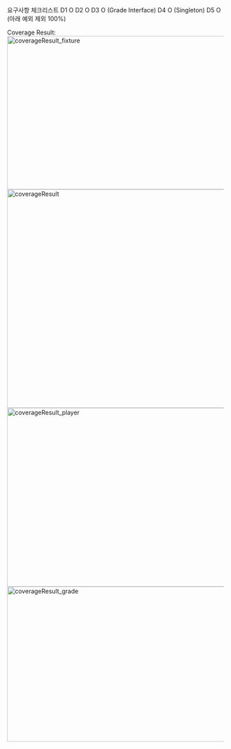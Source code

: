 요구사항 체크리스트
D1 O
D2 O
D3 O (Grade Interface)
D4 O (Singleton)
D5 O (아래 예외 제외 100%)

Coverage Result:
<img width="513" height="357" alt="coverageResult_fixture" src="https://github.com/user-attachments/assets/3e4c3a91-a6d6-434e-86eb-9d8429ce1beb" />
<img width="1184" height="509" alt="coverageResult" src="https://github.com/user-attachments/assets/a63f684e-e286-4d92-9c01-3a05992c3d39" />
<img width="725" height="416" alt="coverageResult_player" src="https://github.com/user-attachments/assets/51f11956-6f42-4a5e-9b7a-9e5cda880d9c" />
<img width="509" height="361" alt="coverageResult_grade" src="https://github.com/user-attachments/assets/22a93bb7-f183-47d4-a3f4-b3fc7a05ee0e" />
